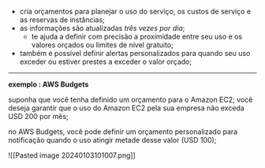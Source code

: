 
- cria orçamentos para planejar o uso do serviço, os custos de serviço e as reservas de instâncias;
- as informações são atualizadas *três vezes por dia*;
	- te ajuda a definir com precisão a proximidade entre seu uso e os valores orçados ou limites de nível gratuito;
- também é possível definir alertas personalizados para quando seu uso exceder ou estiver prestes a exceder o valor orçado;

---

**exemplo : AWS Budgets**

suponha que você tenha definido um orçamento para o Amazon EC2;
você deseja garantir que o uso do Amazon EC2 pela sua empresa não exceda USD 200 por mês;

no AWS Budgets, você pode definir um orçamento personalizado para notificação quando o uso atingir metade desse valor (USD 100);

![[Pasted image 20240103101007.png]]